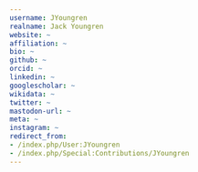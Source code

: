 ```yaml
---
username: JYoungren
realname: Jack Youngren
website: ~
affiliation: ~
bio: ~
github: ~
orcid: ~
linkedin: ~
googlescholar: ~
wikidata: ~
twitter: ~
mastodon-url: ~
meta: ~
instagram: ~
redirect_from:
- /index.php/User:JYoungren
- /index.php/Special:Contributions/JYoungren
---
```

